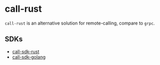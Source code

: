 # call-rust

`call-rust` is an alternative solution for remote-calling, compare to `grpc`.

## SDKs

- [call-sdk-rust](https://github.com/istomyang/call-sdk-rust)
- [call-sdk-golang](https://github.com/istomyang/call-sdk-golang)